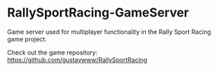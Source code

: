 # RallySportRacing-GameServer

Game server used for multiplayer functionality in the Rally Sport Racing game project.

Check out the game repository: https://github.com/gustavwww/RallySportRacing
